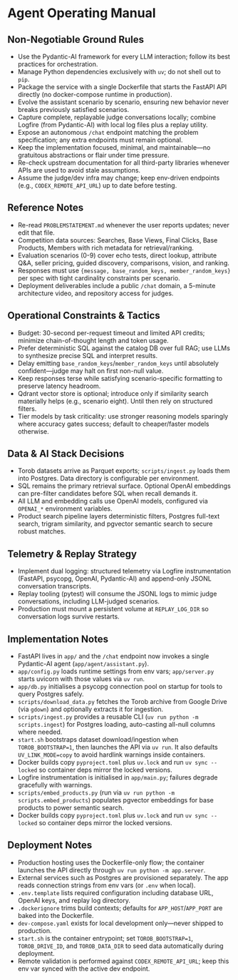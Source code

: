 # Agent Operating Manual

## Non-Negotiable Ground Rules
- Use the Pydantic-AI framework for every LLM interaction; follow its best practices for orchestration.
- Manage Python dependencies exclusively with `uv`; do not shell out to `pip`.
- Package the service with a single Dockerfile that starts the FastAPI API directly (no docker-compose runtime in production).
- Evolve the assistant scenario by scenario, ensuring new behavior never breaks previously satisfied scenarios.
- Capture complete, replayable judge conversations locally; combine Logfire (from Pydantic-AI) with local log files plus a replay utility.
- Expose an autonomous `/chat` endpoint matching the problem specification; any extra endpoints must remain optional.
- Keep the implementation focused, minimal, and maintainable—no gratuitous abstractions or flair under time pressure.
- Re-check upstream documentation for all third-party libraries whenever APIs are used to avoid stale assumptions.
- Assume the judge/dev infra may change; keep env-driven endpoints (e.g., `CODEX_REMOTE_API_URL`) up to date before testing.

## Reference Notes
- Re-read `PROBLEMSTATEMENT.md` whenever the user reports updates; never edit that file.
- Competition data sources: Searches, Base Views, Final Clicks, Base Products, Members with rich metadata for retrieval/ranking.
- Evaluation scenarios (0-9) cover echo tests, direct lookup, attribute Q&A, seller pricing, guided discovery, comparisons, vision, and ranking.
- Responses must use `{message, base_random_keys, member_random_keys}` per spec with tight cardinality constraints per scenario.
- Deployment deliverables include a public `/chat` domain, a 5-minute architecture video, and repository access for judges.

## Operational Constraints & Tactics
- Budget: 30-second per-request timeout and limited API credits; minimize chain-of-thought length and token usage.
- Prefer deterministic SQL against the catalog DB over full RAG; use LLMs to synthesize precise SQL and interpret results.
- Delay emitting `base_random_keys`/`member_random_keys` until absolutely confident—judge may halt on first non-null value.
- Keep responses terse while satisfying scenario-specific formatting to preserve latency headroom.
- Qdrant vector store is optional; introduce only if similarity search materially helps (e.g., scenario eight). Until then rely on structured filters.
- Tier models by task criticality: use stronger reasoning models sparingly where accuracy gates success; default to cheaper/faster models otherwise.

## Data & AI Stack Decisions
- Torob datasets arrive as Parquet exports; `scripts/ingest.py` loads them into Postgres. Data directory is configurable per environment.
- SQL remains the primary retrieval surface. Optional OpenAI embeddings can pre-filter candidates before SQL when recall demands it.
- All LLM and embedding calls use OpenAI models, configured via `OPENAI_*` environment variables.
- Product search pipeline layers deterministic filters, Postgres full-text search, trigram similarity, and pgvector semantic search to secure robust matches.

## Telemetry & Replay Strategy
- Implement dual logging: structured telemetry via Logfire instrumentation (FastAPI, psycopg, OpenAI, Pydantic-AI) and append-only JSONL conversation transcripts.
- Replay tooling (pytest) will consume the JSONL logs to mimic judge conversations, including LLM-judged scenarios.
- Production must mount a persistent volume at `REPLAY_LOG_DIR` so conversation logs survive restarts.

## Implementation Notes
- FastAPI lives in `app/` and the `/chat` endpoint now invokes a single Pydantic-AI agent (`app/agent/assistant.py`).
- `app/config.py` loads runtime settings from env vars; `app/server.py` starts uvicorn with those values via `uv run`.
- `app/db.py` initialises a psycopg connection pool on startup for tools to query Postgres safely.
- `scripts/download_data.py` fetches the Torob archive from Google Drive (via `gdown`) and optionally extracts it for ingestion.
- `scripts/ingest.py` provides a reusable CLI (`uv run python -m scripts.ingest`) for Postgres loading, auto-casting all-null columns where needed.
- `start.sh` bootstraps dataset download/ingestion when `TOROB_BOOTSTRAP=1`, then launches the API via `uv run`.
  It also defaults `UV_LINK_MODE=copy` to avoid hardlink warnings inside containers.
- Docker builds copy `pyproject.toml` plus `uv.lock` and run `uv sync --locked` so container deps mirror the locked versions.
- Logfire instrumentation is initialised in `app/main.py`; failures degrade gracefully with warnings.
- `scripts/embed_products.py` (run via `uv run python -m scripts.embed_products`) populates pgvector embeddings for base products to power semantic search.
- Docker builds copy `pyproject.toml` plus `uv.lock` and run `uv sync --locked` so container deps mirror the locked versions.

## Deployment Notes
- Production hosting uses the Dockerfile-only flow; the container launches the API directly through `uv run python -m app.server`.
- External services such as Postgres are provisioned separately. The app reads connection strings from env vars (or `.env` when local).
- `.env.template` lists required configuration including database URL, OpenAI keys, and replay log directory.
- `.dockerignore` trims build contexts; defaults for `APP_HOST`/`APP_PORT` are baked into the Dockerfile.
- `dev-compose.yaml` exists for local development only—never shipped to production.
- `start.sh` is the container entrypoint; set `TOROB_BOOTSTRAP=1`, `TOROB_DRIVE_ID`, and `TOROB_DATA_DIR` to seed data automatically during deployment.
- Remote validation is performed against `CODEX_REMOTE_API_URL`; keep this env var synced with the active dev endpoint.
